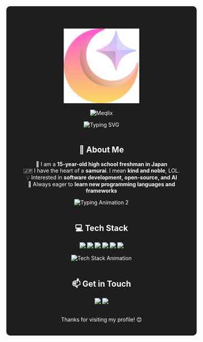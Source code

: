 <div align="center" style="background:#1E1E1E; padding:20px; border-radius:10px; color:white;">

# <p align="center">
  <img src="https://github.com/Meqlix/Meqlix/blob/38dadf6d23aeb6c657e2d5f1fbd8c9628e0fdd77/evex.svg" alt="Meqlix Logo" width="200">
</p>

<p align="center">
  <img src="https://img.shields.io/badge/Meqlix-00C3FF?style=for-the-badge&logo=github&logoColor=white" alt="Meqlix">
</p>

<p align="center">
  <img src="https://readme-typing-svg.herokuapp.com/?font=Fira+Code&pause=1000&color=00C3FF&center=true&width=435&lines=Welcome+to+my+GitHub!+%F0%9F%9A%80;Passionate+Developer+%F0%9F%92%BB;Always+Learning+New+Things+%F0%9F%93%9A" alt="Typing SVG">
</p>

---

## 🚀 About Me
🏫 I am a **15-year-old high school freshman in Japan**<br>
🇯🇵 I have the heart of a **samurai**. I mean **kind and noble**, LOL.<br>
💡 Interested in **software development, open-source, and AI**<br>
📖 Always eager to **learn new programming languages and frameworks**

<p align="center">
  <img src="https://readme-typing-svg.herokuapp.com/?font=Fira+Code&pause=1000&color=00C3FF&center=true&width=435&lines=Full-Stack+Developer+%F0%9F%9A%80;Loves+Coding+and+Creativity+%F0%9F%92%A1;Exploring+New+Technologies+%F0%9F%8C%8D" alt="Typing Animation 2">
</p>

---

## 💻 Tech Stack
<p align="center">
  <a href="#"><img src="https://img.shields.io/badge/HTML5-E34F26?style=for-the-badge&logo=html5&logoColor=white"></a>
  <a href="#"><img src="https://img.shields.io/badge/CSS3-1572B6?style=for-the-badge&logo=css3&logoColor=white"></a>
  <a href="#"><img src="https://img.shields.io/badge/Java-007396?style=for-the-badge&logo=openjdk&logoColor=white"></a>
  <a href="#"><img src="https://img.shields.io/badge/C++-00599C?style=for-the-badge&logo=c%2B%2B&logoColor=white"></a>
  <a href="#"><img src="https://img.shields.io/badge/Python-3776AB?style=for-the-badge&logo=python&logoColor=white"></a>
  <a href="#"><img src="https://img.shields.io/badge/TypeScript-3178C6?style=for-the-badge&logo=typescript&logoColor=white"></a>
</p>

<p align="center">
  <img src="https://readme-typing-svg.herokuapp.com/?font=Fira+Code&pause=1000&color=00C3FF&center=true&width=600&lines=HTML+%7C+CSS+%7C+Java+%7C+C%2B%2B+%7C+Python+%7C+TypeScript" alt="Tech Stack Animation">
</p>

---

## 📫 Get in Touch
<p align="center">
  <a href="https://x.com/Meqlix"><img src="https://img.shields.io/badge/X-000000?style=for-the-badge&logo=x&logoColor=white"></a>
  <a href="https://discord.gg/UE43A5f4"><img src="https://img.shields.io/badge/Discord-5865F2?style=for-the-badge&logo=discord&logoColor=white"></a>
</p>

---

<p align="center">Thanks for visiting my profile! 😊</p>

</div>

